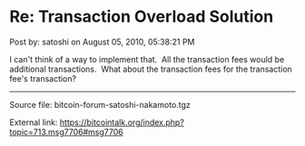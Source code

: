 # Re: Transaction Overload Solution

Post by: satoshi on August 05, 2010, 05:38:21 PM

I can't think of a way to implement that. &nbsp;All the transaction fees would be additional transactions. &nbsp;What about the transaction fees for the transaction fee's transaction?

---

Source file: bitcoin-forum-satoshi-nakamoto.tgz

External link: https://bitcointalk.org/index.php?topic=713.msg7706#msg7706

